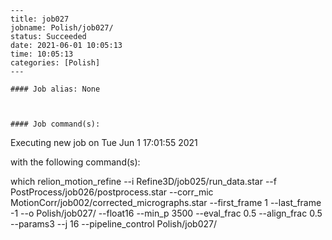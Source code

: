 
    ---
    title: job027
    jobname: Polish/job027/
    status: Succeeded
    date: 2021-06-01 10:05:13
    time: 10:05:13
    categories: [Polish]
    ---
    
    #### Job alias: None
    
    
    
    #### Job command(s):
    
    
 
 Executing new job on Tue Jun  1 17:01:55 2021
 
 with the following command(s): 

which relion_motion_refine --i Refine3D/job025/run_data.star --f PostProcess/job026/postprocess.star --corr_mic MotionCorr/job002/corrected_micrographs.star --first_frame 1 --last_frame -1 --o Polish/job027/ --float16  --min_p 3500 --eval_frac 0.5 --align_frac 0.5 --params3  --j 16  --pipeline_control Polish/job027/
 
 

    

